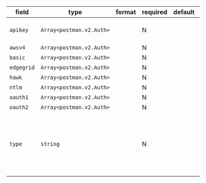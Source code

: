| field | type | format | required | default | description |
|---|---|---|---|---|---|
| `apikey` | `Array<postman.v2.Auth>` |  | N |  | The attributes for API Key Authentication |
| `awsv4` | `Array<postman.v2.Auth>` |  | N |  |
| `basic` | `Array<postman.v2.Auth>` |  | N |  |
| `edgegrid` | `Array<postman.v2.Auth>` |  | N |  |
| `hawk` | `Array<postman.v2.Auth>` |  | N |  |
| `ntlm` | `Array<postman.v2.Auth>` |  | N |  |
| `oauth1` | `Array<postman.v2.Auth>` |  | N |  |
| `oauth2` | `Array<postman.v2.Auth>` |  | N |  |
| `type` | `string` |  | N |  | enum string apikey awsv4 basic bearer digest edgegrid hawk noauth oauth1 oauth2 ntlm |
